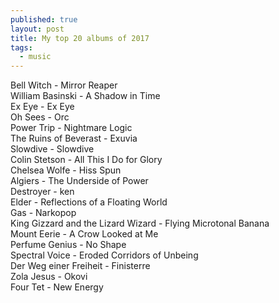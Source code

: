 ```yaml
---
published: true
layout: post
title: My top 20 albums of 2017
tags:
  - music
---
```

Bell Witch - Mirror Reaper  
William Basinski - A Shadow in Time  
Ex Eye - Ex Eye  
Oh Sees - Orc  
Power Trip - Nightmare Logic  
The Ruins of Beverast - Exuvia  
Slowdive - Slowdive  
Colin Stetson - All This I Do for Glory  
Chelsea Wolfe - Hiss Spun  
Algiers - The Underside of Power  
Destroyer - ken  
Elder - Reflections of a Floating World  
Gas - Narkopop  
King Gizzard and the Lizard Wizard - Flying Microtonal Banana  
Mount Eerie - A Crow Looked at Me  
Perfume Genius - No Shape  
Spectral Voice - Eroded Corridors of Unbeing  
Der Weg einer Freiheit - Finisterre  
Zola Jesus - Okovi  
Four Tet - New Energy  
